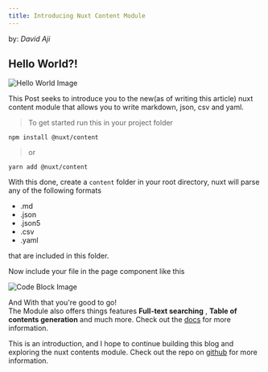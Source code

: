 ```yaml
---
title: Introducing Nuxt Content Module
---
```

by: *David Aji*


## Hello World?!
![Hello World Image](https://images.unsplash.com/photo-1512236223251-742414148c3b?ixlib=rb-1.2.1&ixid=eyJhcHBfaWQiOjEyMDd9&auto=format&fit=crop&w=2048&q=80)

This Post seeks to introduce you to the new(as of writing this article) nuxt content module that allows you to write markdown, json, csv and yaml.

> To get started run this in your project folder 

`npm install @nuxt/content`
 
> or

`yarn add @nuxt/content`

With this done, create a `content` folder in your root directory, nuxt will parse any of the following formats  
* .md
* .json
* .json5
* .csv
* .yaml
  
that are included in this folder.

Now include your file in the page component like this

<img src="https://res.cloudinary.com/ajiva/image/upload/v1590322991/Blog/carbon.png" alt="Code Block Image" class="code-img my-5"/>   


And With that you're good to go!  
The Module also offers things features **Full-text searching** , **Table of contents generation** and much more. Check out the [docs](https://content.nuxtjs.org/) for more information.


This is an introduction, and I hope to continue building this blog and exploring the nuxt contents module. Check out the repo on [github](https://github.com/Ajiva-D/nuxtBlog/) for more information.